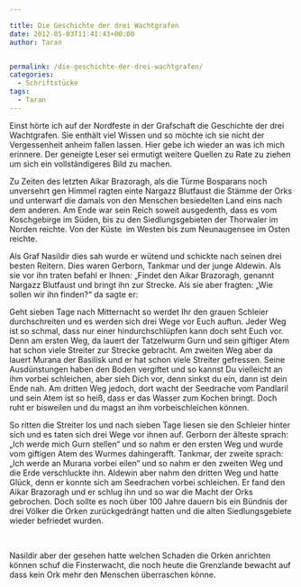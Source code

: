 ```yaml
---

title: Die Geschichte der drei Wachtgrafen
date: 2012-05-03T11:41:43+00:00
author: Taran


permalink: /die-geschichte-der-drei-wachtgrafen/
categories:
  - Schriftstücke
tags:
  - Taran
---
```

Einst hörte ich auf der Nordfeste in der Grafschaft die Geschichte der drei Wachtgrafen. Sie enthält viel Wissen und so möchte ich sie nicht der Vergessenheit anheim fallen lassen. Hier gebe ich wieder an was ich mich erinnere. Der geneigte Leser sei ermutigt weitere Quellen zu Rate zu ziehen um sich ein vollständigeres Bild zu machen.

<!--more-->

Zu Zeiten des letzten Aikar Brazoragh, als die Türme Bosparans noch unversehrt gen Himmel ragten einte Nargazz Blutfaust die Stämme der Orks und unterwarf die damals von den Menschen besiedelten Land eins nach dem anderen. Am Ende war sein Reich soweit ausgedenth, dass es vom Koschgebirge im Süden, bis zu den Siedlungsgebieten der Thorwaler im Norden reichte. Von der Küste  im Westen bis zum Neunaugensee im Osten reichte.

Als Graf Nasildir dies sah wurde er wütend und schickte nach seinen drei besten Reitern. Dies waren Gerborn, Tankmar und der junge Aldewin. Als sie vor ihn traten befahl er Ihnen: „Findet den Aikar Brazoragh, genannt Nargazz Blutfaust und bringt ihn zur Strecke. Als sie aber fragten: „Wie sollen wir ihn finden?“ da sagte er:

Geht sieben Tage nach Mitternacht so werdet Ihr den grauen Schleier durchschreiten und es werden sich drei Wege vor Euch auftun. Jeder Weg ist so schmal, dass nur einer hindurchschlüpfen kann doch seht Euch vor. Denn am ersten Weg, da lauert der Tatzelwurm Gurn und sein giftiger Atem hat schon viele Streiter zur Strecke gebracht. Am zweiten Weg aber da lauert Murana der Basilisk und er hat schon viele Streiter gefressen. Seine  Ausdünstungen haben den Boden vergiftet und so kannst Du vielleicht an ihm vorbei schleichen, aber sieh Dich vor, denn sinkst du ein, dann ist dein Ende nah. Am dritten Weg jedoch, dort wacht der Seedrache vom Pandlaril und sein Atem ist so heiß, dass er das Wasser zum Kochen bringt. Doch ruht er bisweilen und du magst an ihm vorbeischleichen können.

So ritten die Streiter los und nach sieben Tage liesen sie den Schleier hinter sich und es taten sich drei Wege vor ihnen auf. Gerborn der älteste sprach: „Ich werde mich Gurn stellen“ und so nahm er den ersten Weg und wurde vom giftigen Atem des Wurmes dahingerafft. Tankmar, der zweite sprach: „Ich werde an Murana vorbei eilen“ und so nahm er den zweiten Weg und die Erde verschluckte ihn. Aldewin aber nahm den dritten Weg und hatte Glück, denn er konnte sich am Seedrachen vorbei schleichen. Er fand den Aikar Brazoragh und er schlug ihn und so war die Macht der Orks gebrochen. Doch sollte es noch über 100 Jahre dauern bis ein Bündnis der drei Völker die Orken zurückgedrängt hatten und die alten Siedlungsgebiete wieder befriedet wurden.

&nbsp;

Nasildir aber der gesehen hatte welchen Schaden die Orken anrichten können schuf die Finsterwacht, die noch heute die Grenzlande bewacht auf dass kein Ork mehr den Menschen überraschen könne.
